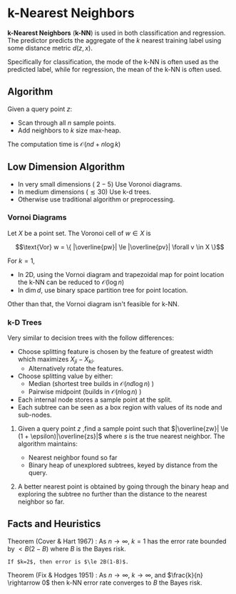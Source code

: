 #  k-Nearest Neighbors

**k-Nearest Neighbors** (**k-NN**) is used in both classification and regression. The predictor predicts the aggregate of the $k$ nearest training label using some distance metric $d(z,x)$.

Specifically for classification, the mode of the k-NN is often used as the predicted label, while for regression, the mean of the k-NN is often used.

## Algorithm

Given a query point $z$:

* Scan through all $n$ sample points.
* Add neighbors to $k$ size max-heap.

The computation time is $\mathcal O(nd + n \log k)$

## Low Dimension Algorithm

* In very small dimensions ($~2-5$)
    Use Voronoi diagrams.
* In medium dimensions ($\lesssim30$)
    Use k-d trees.
* Otherwise use traditional algorithm or preprocessing.


### Vornoi Diagrams

Let $X$ be a point set. The Voronoi cell of $w \in X$ is

$$\text{Vor} w = \{ |\overline{pw}| \le |\overline{pv}| \forall v \in X \}$$

For $k=1$,
* In 2D, using the Vornoi diagram and trapezoidal map for point location the k-NN can be reduced to $\mathcal O(\log n)$
* In $\dim d$, use binary space partition tree for point location.

Other than that, the Vornoi diagram isn't feasible for k-NN.

### k-D Trees

Very similar to decision trees with the follow differences:

* Choose splitting feature is chosen by the feature of greatest width which maximizes $X_{ji} - X_{ki}$.
    * Alternatively rotate the features.
* Choose splitting value by either:
    * Median (shortest tree builds in $\mathcal O(nd \log n)$ )
    * Pairwise midpoint (builds in $\mathcal O(n \log n)$ )
* Each internal node stores a sample point at the split.
* Each subtree can be seen as a box region with values of its node and sub-nodes.

1. Given a query point $z$ ,find a sample point such that $|\overline{zw}| \le (1 + \epsilon)|\overline{zs}|$ where $s$ is the true nearest neighbor.
    The algorithm maintains:

    * Nearest neighbor found so far
    * Binary heap of unexplored subtrees, keyed by distance from the query.
2. A better nearest point is obtained by going through the binary heap and exploring the subtree no further than the distance to the nearest neighbor so far.

## Facts and Heuristics

Theorem (Cover & Hart 1967)
: As $n \rightarrow \infty$, $k=1$ has the error rate bounded by $< B(2-B)$ where $B$ is the Bayes risk.

    If $k=2$, then error is $\le 2B(1-B)$.

Theorem (Fix & Hodges 1951)
: As $n \rightarrow \infty$, $k \rightarrow \infty$, and $\frac{k}{n} \rightarrow 0$ then k-NN error rate converges to $B$ the Bayes risk.
